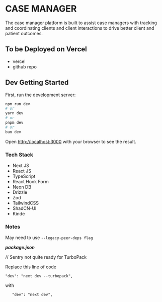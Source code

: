 # CASE MANAGER

The case manager platform is built to assist case managers with tracking and coordinating clients and client interactions to drive better client and patient outcomes.

## To be Deployed on Vercel

- vercel
- github repo

## Dev Getting Started

First, run the development server:

```bash
npm run dev
# or
yarn dev
# or
pnpm dev
# or
bun dev
```

Open [http://localhost:3000](http://localhost:3000) with your browser to see the result.

### Tech Stack

- Next JS
- React JS
- TypeScript
- React Hook Form
- Neon DB
- Drizzle
- Zod
- TailwindCSS
- ShadCN-UI
- Kinde

### Notes

May need to use `--legacy-peer-deps flag`

**_package.json_**

// Sentry not quite ready for TurboPack

Replace this line of code

```
"dev": "next dev --turbopack",
```

with

```
   "dev": "next dev",
```
